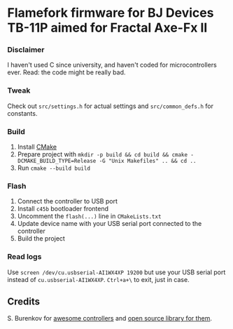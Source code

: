 # Flamefork firmware for BJ Devices TB-11P aimed for Fractal Axe-Fx II

### Disclaimer

I haven't used C since university, and haven't coded for microcontrollers ever.
Read: the code might be really bad. 

### Tweak

Check out `src/settings.h` for actual settings and `src/common_defs.h` for constants.

### Build

1. Install [CMake](https://cmake.org)
2. Prepare project with `mkdir -p build && cd build && cmake -DCMAKE_BUILD_TYPE=Release -G "Unix Makefiles" .. && cd ..`
3. Run `cmake --build build`

### Flash

1. Connect the controller to USB port
2. Install `c45b` bootloader frontend
3. Uncomment the `flash(...)` line in `CMakeLists.txt`
4. Update device name with your USB serial port connected to the controller
5. Build the project

### Read logs

Use `screen /dev/cu.usbserial-AI1WX4XP 19200` but use your USB serial port
instead of `cu.usbserial-AI1WX4XP`. `Ctrl+a+\` to exit, just in case.

## Credits

S. Burenkov for [awesome controllers](http://bjdevices.com/) and 
[open source library for them](https://github.com/BurenkovS/bjdevlib).
